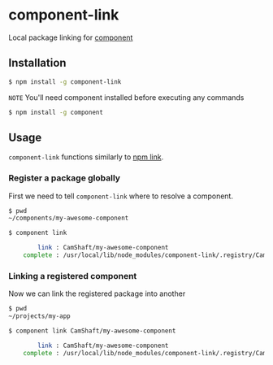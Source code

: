 component-link
==============

Local package linking for [component](https://github.com/component/component)

Installation
------------

```sh
$ npm install -g component-link
```

`NOTE` You'll need component installed before executing any commands

```sh
$ npm install -g component
```

Usage
-----

`component-link` functions similarly to [npm link](https://npmjs.org/doc/cli/npm-link.html).

### Register a package globally

First we need to tell `component-link` where to resolve a component.

```sh
$ pwd
~/components/my-awesome-component

$ component link

        link : CamShaft/my-awesome-component
    complete : /usr/local/lib/node_modules/component-link/.registry/CamShaft-my-awesome-component

```

### Linking a registered component

Now we can link the registered package into another

```sh
$ pwd
~/projects/my-app

$ component link CamShaft/my-awesome-component

        link : CamShaft/my-awesome-component
    complete : /usr/local/lib/node_modules/component-link/.registry/CamShaft-my-awesome-component -> CamShaft-my-awesome-component

```
